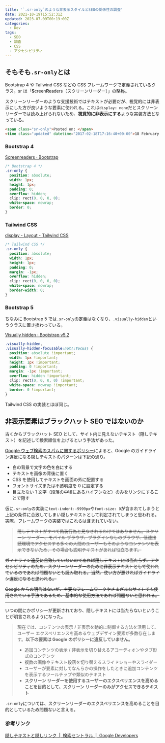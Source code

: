 ```yaml
---
title: '`.sr-only`のような非表示スタイルとSEOの関係性の調査'
date: 2021-10-19T15:52:31Z
updated: 2023-07-09T00:19:00Z
categories:
  - Dev
tags:
  - SEO
  - 調査
  - CSS
  - アクセシビリティ
---
```


## そもそも`.sr-only`とは

Bootstrap 4 や Tailwind CSS などの CSS フレームワークで定義されているクラス。sr は「**S**creen**R**eaders（スクリーンリーダー）」の略称。

スクリーンリーダーのような支援技術ではテキストが必要だが、視覚的には非表示にした方が良いような要素に使われる。これは`display: none`だとスクリーンリーダーでは読み上げられないため、**視覚的に非表示にする**ような実装方法となっている。

```html
<span class="sr-only">Posted on: </span>
<time class="updated" datetime="2017-02-18T17:16:40+00:00">18 February 2017</time>
```

### Bootstrap 4

[Screenreaders · Bootstrap](https://getbootstrap.com/docs/4.1/utilities/screenreaders/)

```css
/* Bootstrap 4 */
.sr-only {
  position: absolute;
  width: 1px;
  height: 1px;
  padding: 0;
  overflow: hidden;
  clip: rect(0, 0, 0, 0);
  white-space: nowrap;
  border: 0;
}
```

### Tailwind CSS

[display - Layout - Tailwind CSS](https://tailwindcss.com/docs/display#screen-reader-only)

```css
/* Tailwind CSS */
.sr-only {
  position: absolute;
  width: 1px;
  height: 1px;
  padding: 0;
  margin: -1px;
  overflow: hidden;
  clip: rect(0, 0, 0, 0);
  white-space: nowrap;
  border-width: 0;
}
```

### Bootstrap 5

ちなみに Bootstrap 5 では`.sr-only`の定義はなくなり、`.visually-hidden`というクラスに置き換わっている。

[Visually hidden · Bootstrap v5.2](https://getbootstrap.com/docs/5.2/helpers/visually-hidden/)

```css
.visually-hidden,
.visually-hidden-focusable:not(:focus) {
  position: absolute !important;
  width: 1px !important;
  height: 1px !important;
  padding: 0 !important;
  margin: -1px !important;
  overflow: hidden !important;
  clip: rect(0, 0, 0, 0) !important;
  white-space: nowrap !important;
  border: 0 !important;
}
```

Tailwind CSS の実装とほぼ同じ。

## 非表示要素はブラックハット SEO ではないのか

古くからブラックハット SEO として、サイト内に見えないテキスト（隠しテキスト）を記述して検索順位を上げるという手法があった。

[Google ウェブ検索のスパムに関するポリシー](https://developers.google.com/search/docs/essentials/spam-policies#hidden-text-and-links)によると、Google のガイドライン違反になる隠しテキストのパターンは下記の通り。

<!-- textlint-disable -->

- 白の背景で文字の色を白にする
- テキストを画像の背後に置く
- CSS を使用してテキストを画面の外に配置する
- フォントサイズまたは不透明度を 0 に設定する
- 目立たない 1 文字（段落の中頃にあるハイフンなど）のみをリンクにすることで隠す
<!-- textlint-enable -->

仮に`.sr-only`の実装に`text-indent:-9999px`や`font-size: 0`が含まれてしまうと上記の条件に合致してしまい隠しテキストとして判定されてしまうと思われる。実際、フレームワークの実装ではこれらは含まれていない。

<del datetime="2023-07-09T00:19:00Z">

> 隠しテキストがすべて偽装行為と見なされるわけではありません。スクリーン リーダー、モバイル ブラウザ、プラグインなしのブラウザ、低速接続環境でアクセスする多くの人間のユーザーもそのようなコンテンツを表示できないため、その場合も説明テキストがあれば役立ちます。

ガイドライン違反に合致していないのであれば隠しテキストには当たらず、アクセシビリティのため、スクリーンリーダーのために非表示テキストとして使われているのであれば問題ないとも読み取れる。当然、使い方が悪ければガイドライン違反になると思われる。

Google からの明言はないが、主要なフレームワークやさまざまなサイトでも使用されている手法であるため、基本的な使用方法であれば問題ないと思われる。

</del>

---

いつの間にかポリシーが更新されており、隠しテキストには当たらないということが明言されるようになった。

> 現在では、コンテンツの表示 / 非表示を動的に制御する方法を活用して、ユーザー エクスペリエンスを高めるウェブデザイン要素が多数存在します。**以下の要素は Google のポリシーに違反していません。**
>
> - 追加コンテンツの表示 / 非表示を切り替えるアコーディオンやタブ形式のコンテンツ
> - 複数の画像やテキスト段落を切り替えるスライドショーやスライダー
> - ユーザーが要素に対してなんらかの操作をしたときに追加コンテンツを表示するツールチップや類似のテキスト
> - **スクリーン リーダーを使用するユーザーのエクスペリエンスを高めることを目的として、スクリーン リーダーのみがアクセスできるテキスト**

`.sr-only`については、スクリーンリーダーのエクスペリエンスを高めることを目的としているため問題ないと言える。

### 参考リンク

[隠しテキストと隠しリンク  |  検索セントラル  |  Google Developers](https://developers.google.com/search/docs/advanced/guidelines/hidden-text-links)
